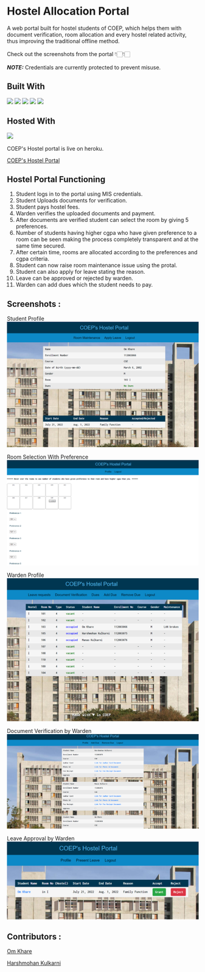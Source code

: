 # Hostel Allocation Portal
A web portal built for hostel students of COEP, which helps them with document verification, room allocation and every hostel related activity, thus improving the traditional offline method. </br>
</br>
Check out the screenshots from the portal 👇🏻👇🏻</br>
</br>
**_NOTE:_** Credentials are currently protected to prevent misuse. 


## Built With
<p float = "left">
<img src="https://img.shields.io/badge/Python-3776AB?style=for-the-badge&logo=python&logoColor=white"/>
<img src="https://img.shields.io/badge/Django-092E20?style=for-the-badge&logo=django&logoColor=white"/>
<img src="https://img.shields.io/badge/SQLite-07405E?style=for-the-badge&logo=sqlite&logoColor=white"/>
<img src="https://img.shields.io/badge/HTML-239120?style=for-the-badge&logo=html5&logoColor=white"/>
<img src="https://img.shields.io/badge/CSS-239120?&style=for-the-badge&logo=css3&logoColor=white"/>
</p>

## Hosted With
<p float = "left">
 <img src="https://img.shields.io/badge/Heroku-430098?style=for-the-badge&logo=heroku&logoColor=white"/>
</p>
<p>
  COEP's Hostel portal is live on heroku.
</p>
<p>
  <a href="https://hostelallocation.herokuapp.com/">COEP's Hostel Portal</a>
</p>


## Hostel Portal Functioning
1) Student logs in to the portal using MIS credentials.
2) Student Uploads documents for verification.
3) Student pays hostel fees.
4) Warden verifies the uploaded documents and payment.
5) After documents are verified student can select the room by giving 5 preferences.
6) Number of students having higher cgpa who have given preference to a room can be seen making the process completely transparent and at the same time secured. 
7) After certain time, rooms are allocated according to the preferences and cgpa criteria.
8) Student can now raise room maintenance issue using the protal.
9) Student can also apply for leave stating the reason.
10) Leave can be approved or rejected by warden.
11) Warden can add dues which the student needs to pay.


## Screenshots : 
Student Profile
![Student Profile](https://github.com/OmKhare/HostelAllocationPortal/blob/main/Screenshots/Student_Profile.png)

Room Selection With Preference
![Room Selection With Preference](https://github.com/OmKhare/HostelAllocationPortal/blob/main/Screenshots/Room_Selection_With_Preference.png)

Warden Profile
![Warden Profile](https://github.com/OmKhare/HostelAllocationPortal/blob/main/Screenshots/Accep_Reject_Leaves.png)

Document Verification by Warden
![Document Verification](https://github.com/OmKhare/HostelAllocationPortal/blob/main/Screenshots/Document_Verification_By_Warden.png)

Leave Approval by Warden
![Leave Approval by Warden](https://github.com/OmKhare/HostelAllocationPortal/blob/main/Screenshots/Screenshot%202022-07-21%20232204.png)

## Contributors : 
<a href="https://github.com/OmKhare">Om Khare</a>

<a href="https://github.com/harshmohan07">Harshmohan Kulkarni</a>
